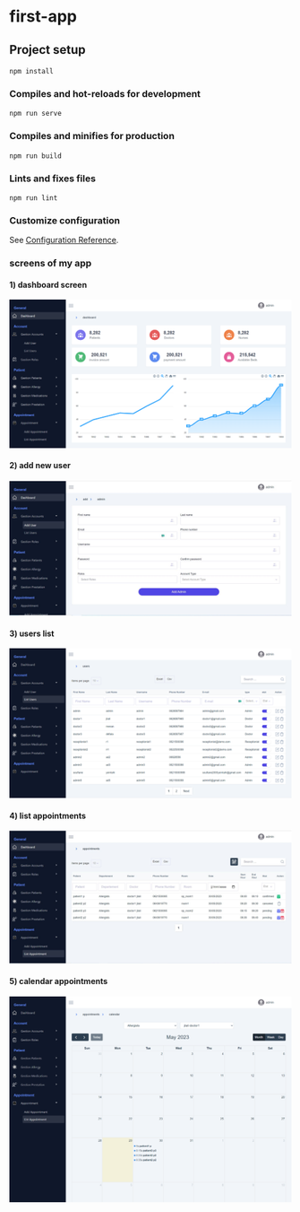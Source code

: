 # first-app

## Project setup
```
npm install
```

### Compiles and hot-reloads for development
```
npm run serve
```

### Compiles and minifies for production
```
npm run build
```

### Lints and fixes files
```
npm run lint
```

### Customize configuration
See [Configuration Reference](https://cli.vuejs.org/config/).

### screens of my app 
#### 1) dashboard screen
![Alt Text](./screens/dashboard.png)

#### 2) add new user 
![Alt Text](./screens/Capture.JPG)

#### 3)  users list
![Alt Text](./screens/users_liste.png)

#### 4) list appointments
![Alt Text](./screens/list_appointments.JPG)

#### 5)  calendar  appointments
![Alt Text](./screens/list_appointments_calendrer.JPG)


